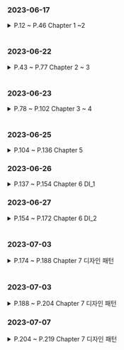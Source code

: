 ### 2023-06-17
<details>
<summary>P.12 ~ P.46 Chapter 1 ~2 </summary>

고객 : "처음에는 요구 사항을 빠르게 반영해주었는데 시간이 지날수록 간단한 요구 사항도 개발이 안되고 있다."

개발자 : "단순해 보여도 변경할 곳이 너무 많다. 어떤 기능에 문제가 생길지 모른다."

소프트웨어의 설계가 미숙하고 엉망일 때 발생하는 전형적인 증상이다.

---

**if-else문을 추가할 수록 코드는 지저분해진다.**

요구사항이 추가될 수록 단순히 복사-붙여넣기로 추가하면 되므로, 빠르게 구현할 수 있다.

그러나 코드가 커지다 보면 추가하거나 수정하기 어려워지고 오래걸리게 된다.

이것이 "초기 요구사항은 빠르게 개발되었는데 시간이 갈 수록 개발이 안된다." 상황이다.

---

**수정하기 좋은 코드를 가져야 한다.**

- 코드를 분리하자. 두 종류의 코드가 섞일 때보다 분리할 때 더 구분하기 쉽다.

- 하나의 애플리케이션에 여러개의 기능이 분산된 것보다는 구조를 복잡하게 잡고, 코드를 분리함으로써 코드가 간결해지는 것이 낫다.

- 추가사항이 발생하면 기존의 처리 코드가 영향을 받지 않는다.

객체지향 설계를 통해 소프트웨어를 쉽게 변경할 수 있는 유연함을 가져야 한다.

---

**절차지향**은 프로그램 규모가 커질수록 데이터 타입이 변경되거나, 다른 예기치 못한 값을 추가 해야 할 경우 프로시저를 모두 수정해야 하거나 오류를 발생하기도 한다.

프로그램 수정 -> 다른 곳 문제 발생 후 수정 -> 다시 다른 곳 문제 발생 후 수정의 악순환 발생 가능

**객체지향**은 프로시저를 하나의 객체로 묶어 각 객체는 자신만의 기능만 제공하게 한다.
객체 별로 데이터와 프로시저를 알맞게 설정해야 한다. 이를 통해 객체의 데이터를 변경하더라도
해당 객체만 수정하면 된다. 이는 "캡슐화" 장점을 갖는다.

---

객체는 어떤 데이터 타입 값으로 보관하는지 중요하지 않다.

객체는 그 행위가 어떻게 일어나는지 알 수 없다. 단지, 그 행위 기능을 제공한다는 것이 중요한다.

이를 인터페이스(객체가 제공하는 기능에 대한 명세서)와 클래스를 사용하여 제공한다.

```
이 인터페이스를 이용하여 클래스를 구현하고 클래스는 메모리에 객체(인스턴스) 생성
이 인스턴스는 인터페이스에 정의된 기능 제공
```

---

객체는 자신만의 책임과 크기가 있다.

파일 읽기, 암호화 처리, 파일 쓰기 객체들은 각각 자신의 기능만 수행하고 책임을 가져야 하며 다른 기능이 필요할 경우 해당 객체에 요청한다.

객체 지향 설계를 지닌 프로그램을 만들기 위해 객체에 대한 할당을 미리 결정해야 한다.

- 기왕이면 객체가 갖는 책임을 작게하고 객체가 제공하는 기능의 갯수가 적도록 구현한다.

- 여러개의 프로시저를 하나의 기능에 넣지말고(절차지향이 되버린다.) 한 객체는 하나의 책임을 갖게 함으로써, 객체가 갖는 책임을 분해한다. 이를 단일 책임 원칙(Single Responsibility Principle; SRP)이라고 한다.

---

**한 객체가 다른 객체의 메서드를 호출할 때 의존(Dependency)라고 한다.**

- 의존을 할 경우 해당 객체의 타입이 변경될 때 나도 변경될 가능성이 높다.

- 순환 의존이 발생할 수 있다. A -> B -> C -> A 순서대로 호출할 수 있기 때문이다.

- 이를 해결하기 위해 의존 역전 법칙(Dependency inversion principle; DIP)를 적용한다.

</details>

<br>

### 2023-06-22
<details>
<summary>P.43 ~ P.77 Chapter 2 ~ 3 </summary>

```
**의존의 양면성**
요구사항이 추가되어 boolean 값 리턴이 아닌 String을 리턴해야 할 때가 생길 수 있다.
- 내가 변경되면 나에게 의존하고 있는 코드에 영향을 준다.
- 나의 요구가 변경되면 내가 의존하고 있는 타입에 영향을 준다.

**캡슐화**
객체 지향은 캡슐화를 통해 다른 곳에 미치는 영향을 최소화 해야 한다.

캡슐화란 객체가 내부적으로 어떻게 기능을 구현하는지 감추는 것.
이를 통해 내부의 기능 구현이 변경되더라도 기능을 사용하는 코드는 영향을 받지 않게 한다.

절차 지향으로 프로그래밍할 경우 변경사항이 생겼을 때, 예:) A기능을 AA로 바꾸어 주세요
하였을 때, A를 사용하는 모든 로직을 연쇄적으로 변경해야 한다.

예:) if(member.isMale() && member.getExpiryDate()!= null && //조건 생략) {
    // 만료에 따른 처리
}


캡슐화된 기능을 통해 다음과 같은 이점을 얻는다. 
1. A 기능을 메서드화 한다.
2. A 기능을 AA로 바꾸어 주세요.
3. 메서드화된 A기능 로직을 바꾼다.
4. 해당 기능을 사용하는 모든 로직들은 변경사항이 일어나지 않는다.

예:) if(member.isExpired()){
    // 만료에 따른 처리
}

해당 로직은 isExpired() 메서드가 어떻게 구현했는지 모른다. 단지 isExpired가 만료되면 만료 처리를 할 뿐이다.

캡슐화를 위해 두 규칙을 지키자
- Tell, Don't Ask (데이터를 물어보지 말고 기능을 실행해라)
- 데미테르의 법칙
    (메서드에서 생성한,
     파라미터로 받은,
     필드로 참조하는)
위의 3가지 에 대한 객체의 메서드만 호출한다.

member.getDate().getTime()과 같이 getDate()메서드가 리턴한 getTime() 메서드를 호출하면 데미테르의 법칙 위반이다.
-> member.someMethod() 와 같이 구현하자.

"신문 배달부와 지갑 문제"가 이에 대한 문제를 정확히 지적한다.

---

객체지향 설계 과정은 다음과 같다.

1. 제공해야 할 기능을 찾고, 세분화하고 알맞은 객체에 할당한다.
    A. 기능을 구현할 때 필요한 데이터를 객체에 추가한다.
    B. 그 데이터를 이용하는 기능을 넣을 수 있다.
    C. 기능은 최대한 캡슐화 한다.
2. 객체 간에 어떻게 메시지를 주고받을지 결정한다.
3. 위 과정을 반복한다.

객체의 크기는 구현을 진행하는 과정에서 점진적으로 명확해진다. 개발이 진행되며 설계도 변경되기 때문이다. 그렇기에 유연한 구조를 갖도록 해야 한다.
그렇기에 구현 과정에서 한 클래스의 책임이 섞여 있다면 객체를 새로 만들어 책임을 분리시킨다.

암호화 객체 -> 파일 읽기 , 파일 쓰기
위 방법에서
흐름 제어 객체 -> 파일 읽기, 암호화, 파일 쓰기

---
**다형성과 추상화**
Coupon 클래스가 쿠폰의 기본적인 기능을 제공하고 있을 때,
새로운 쿠폰 기능을 구현할 때는 Coupon 클래스를 상속받아 사용한다.

상속받는 자식(하위) 클래스와 상속해주는 상위(부모) 클래스라고 부른다.
부모가 구현한 클래스를 구현받을 수 있는 것이다.

그러나 모든 기능을 다 주면 안될 때가 있다. 이를 접근 지정자(private, public 등)를 통해 제한한다.

부모 기능을 재정의 해서 사용할 경우, @Override 사용
---
다형성은 한 객체가 여러 가지 모습을 갖는다는 것을 의미 한다. 상속을 통해 구현한다.

한 객체가 타입A, 타입B, 타입C의 기능 실행 요청을 처리할 수 있음으로써 각 타입마다 다르게 사용할 수 있다.

상속에는 인터페이스 상속(메서드 직접구현)과 구현 상속(구현된 메서드 수정 가능)이 있다.
---
**추상화와 유연함**

A,B,C의 서로 다른 기능이 있다. 그런데 3 기능은 '로그 수집'이라는 프로세스를 처리하는 과정이다.
이 기능들을 추상화 함으로써 '로그 수집'이라는 개념으로 정의한다.

interface LogCollector{
    public void collect();
}
다음과 같은 인터페이스는 시그니처만 정의할 뿐 실제 구현을 제공하지 못한다.
이 추상타입은 A,B,C중 어떤 기능을 할지 모르고 '로그 수집'이라는 의미만 제공한다.

왜 추상화를 사용하는가?
데이터 변경사항이 일어날 때마다 다른 객체가 본연의 책임과 상관없는 일을 하지 않게 하기 위해서이다.

추상타입의 다형성을 통해 하나의 타입으로 동작시킬 수 있다.
이를 통해 이를 사용하는 객체는 그 타입만 사용하도록 수정할 수 있다.
예:)FileDataReader, SocketDataReader가 ByteSource 타입을 상속받으면,
    FlowController는 ByteSource만 사용하면 된다.

ByteSource 타입의 객체를 생성하는 기능을 별도 객체로 분리한 뒤, 그 객체를 사용해서 ByteSource 생성, DI를 통해 ByteSource를 전달받으면, 캡슐화까지 가능!

이를 통해 ByteSource에 추가 구현 클래스가 생성되거나, 종류가 변경되어도 FlowController 클래스는 변경이 없으며, FlowController의 제어 흐름을 변경할 때, ByteSource의 객체 생성 부분은 영향을 주지 않는 유연함을 갖을 수 있게 된다.
```
</details>

<br>


### 2023-06-23
<details>
<summary>P.78 ~ P.102 Chapter 3 ~ 4 </summary>

```
변경되는 부분은 추상화 해야 한다.
다양한 상황에서 코드를 작성하고 유연한 설계를 만들어 보는 경험이 필요하다.

요구사항이 변경될 때, 변화되는 부분들을 추상 타입으로 교체하면 유연하게 대처가 가능하다.

인터페이스에 대고 프로그래밍을 하면 유연함을 얻을 수 있다.
그러나, 타입이 증가하고 구조도 복잡해지기 때문에 변화 가능성이 높은 경우에만 사용한다.

인터페이스는 사용하는 코드 입장에서 알아볼 수 있도록 명확하게 작성해야 한다.

다른 사람이 일시적으로 테스트가 필요하지만 구현이 완성되지 않았을 때, 인터페이스를 통해 Mock객체를 만들어 하드코딩 한 뒤, 테스트 할 수 있도록 돕는 장점이 있다.

---
**상속보단 조립**
상속을 통한 단점은 다음과 같다.
1. 상위 클래스 변경의 어려움
    - 계층도가 커질수록 영향을 받는 클래스가 많아 상위 클래스 변경이 어렵다.

2. 불필요한 클래스 증가
    - 비슷한 클래스가 있음에도 불구하고 지속적인 상속을 통해 불필요하게 증가한다.

3. 상속의 오용
    - 많은 메서드들에 대해 어떤 것을 사용할지 몰라 비정상적으로 사용할 가능성이 있다.

---
조립을 통해 재사용이 가능하다.

클래스를 재사용함으로써 조립을 한다.
Class Storage {
    Compressor compressor();
    Encryptor encryptor();
    boolean useCompression();
    boolean useEncrpytion();

    //추가 조립을 통해 재사용 가능
    boolean useCache();
}
Storage 자체에서 압축,캐시 등의 목적으로 사용할 수 있도록 제공이 가능하다.
또한 조립은 런타임에 객체를 바꿀 수 있다.

그렇기 때문에 기능을 재사용해야 할 경우 상속보다는 조립을 고민하자.

---
위임(delegation)을 통해 내가 할 일을 다른 객체에 넘긴다. 조립 방식을 통해 구현한다.
이를 통해 세분화 되는게 많아지지만 이 과정에서 조립과 위임을 통해 객체를 재사용할 수 있다.

상속은 명확한 IS-A('A는 B이다') 관계가 성립될 때만 사용하자.
```
</details>

<br>

### 2023-06-25
<details>
<summary>P.104 ~ P.136 Chapter 5 </summary>

```
**설계원칙 SOLID**

객체지향적 기본의 설계 원칙은 다음과 같다.

- 단일 책임 원칙(Single responsibility principle; SRP)
    - 클래스는 단 한 개의 책임을 가져야 한다.
    - 여러 책임을 갖게 되면 그 클래스의 각 책임과 관련 코드가 변경될 수 있다.
    - 하나의 클래스가 가진 서로 다른 메서드를 사용할 때, 그 메서드가 요구하는 타입으로 변경 되어야 할 경우
    각각 다른 책임에속할 가능성이 높고 책임 분리 후보가 될 수 있다.

- 개방 폐쇄 원칙(Open-close principle; OCP)
    - 확장에는 열려 있어야 하고, 변경에는 닫혀 있어야 한다.
        - 기능을 변경, 확장하면서 그 기능을 사용하는 코드는 수정하지 않는다.
    - 추상화, 상속, 오버라이딩을 통해 구현할 수 있다. 이를 통해 클래스 코드를 바뀌지 않으면서 확장할 수 있다.
    - 다운 캐스팅은 OCP 원칙을 어기는 증상이다.(insanceof 등의 사용)

- 리스코프 치환 원칙(Liskov Subsitution Principle; LSP)
    - 상위 타입의 객체를 하위 타입의 객체로 치환해도 상위 타입을 사용하는 프로그램은 정상적으로 동작해야 한다.
    - 직사각형 정사각형 문제를 통해 상속 관계 처럼 보여도, 상속 관계로 묶을 수 없다. 이를 별개의 타입으로 구현해야 한다.
    - instanceOf를 연산자를 사용하면 하위 타입이 상위 타입을 대체하지 못하는 상황이 발생하므로 원칙 위반이다.(상위 타입의 추상화가 덜 된 것이다.)

- 인터페이스 분리 법칙(Interface Segregation Principle; ISP)
    - 인터페이스는 그 인터페이스를 사용하는 클라이언트 기준으로 분리해야 한다.
        (자신이 사용하는 메서드에만 의존해야 한다.)
    - 사용하는 기능만 제공하도록 인터페이스를 분리함으로써 변경의 여파를 최소화 한다.
        (단일 책임 원책과도 연결된다.)
    - 인터페이스 중심으로 분리하면 클라이언트가 영향을 받을 수 있으므로 분리하는 기준을 클라이언트로 한다.

- 의존 역전 법칙(Dependency Inversion Principle; DIP)
    - 고수준 모듈(상대적으로 큰 틀)은 저수준 모듈(개별적인 요소가 어떻게 구현)의 구현에 의존하면 안된다.
        저수준 모듈이 고수준 모듈에서 정의한 추상 타입에 의존해야 한다.
    - 고수준 모듈의 추상화를 통해 유연함을 확보한다.
        이를 통해, LSP, OCP 설계를 만들어준다.
    - 기능상 필요없는 고수준 모듈을 저수준 모듈로 사용할 경우 독립적인 배포가 어렵다.

이들을 합쳐 SOLID 설계 원칙이라고 한다.

```

</details>

### 2023-06-26
<details>
<summary>P.137 ~ P.154 Chapter 6 DI_1 </summary>

```
**DI(Dependency Injection; 의존성 주입)**

변화되는 부분을 추상화한 인터페이스는 패키지의 다른 코드에 영향을 주지 않으며 
확장할 수 있는 구조를 갖고 있다.(개방 폐쇄 원칙)

인터페이스를 상속받아 구현한 클래스는 구상 클래스
(new 키워드를 사용하여 인스턴스를 만드는 클래스)에 의존하지 않는다.(의존 역전 원칙)

각각의 클래스가 서로의 타입에 의존할 경우 순환 의존을 발생시킨다. 
향후 유지보수를 위해선 발생시키지 말아야 한다.

추상화한 객체를 사용하게 되면 생성과 초기화를 해주는 것은 누구인가?

이를 메인이 수행한다.
    - 어플리케이션 영역에서 사용될 객체 생성
    - 각 객체 간의 의존 관계 설정
    - 어플리케이션 실행

모든 의존은 메인 영역에서 어플리케이션 영역으로 향한다. 반대는 존재하지 않으며 변경되지도 않는다. 

필요한 객체를 가져와 기능을 실행시켜 객체를 제공하는 책임을 갖는 객체를 Service Locator 라고 한다. 
그러나 Service Locator를 보완하기 위한 방법으로 DI를 사용하자.

--------------

DI는 외부에서 의존(dependency)하는 객체를 주입(injection) 하는 방법이다.

main 메서드에서 생성자를 통해 이들이 사용할 객체(인스턴스에 생성된 객체)를 주입(Injection) 한다.

main 클래스는 다른 객체에게 객체 생성과 조립 책임을 위임한 뒤 그 객체가 생성한 객체를 구하는 방식으로 변경된다.

객체 조립 기능이 분리됨으로써, XML 파일을 이용하여 이를 설정하고 파일을 읽어와 초기화 해줄 수 있도록 할 수 있다.
스프링 프레임워크가 이를 제공해준다.

--------------
2.1 생성자 방식
생성자를 통해 의존 객체를 전달받는 방식이다.
private JobQueue jobQueue;

//생성자를 통해 객체를 필드에 보관한 뒤 의존 객체 전달 받음
public JobCLI(JobQueue jobQueue){
    this.jobQueue = jobQueue;
}

생성자 방식은 객체를 새엇ㅇ하는 시점에 필요한 모든 의존 객체를 준비할 수 있기 때문에 생성하는 시점에서 의존 객체가 정상인지 알 수 있다.

설정 메서드 방식은 객체를 생성한 뒤에 의존 객체를 주입함으로써, 설정하지 못한 상태에서 객체를 사용하기 때문에 NPE가 발생하기도 한다.

DI는 의존 객체를 Mock 객체로 쉽게 대체할 수 있어서 단위 테스트 하기 쉽다.

```

</details>


### 2023-06-27
<details>
<summary>P.154 ~ P.172 Chapter 6 DI_2 </summary>

```
기존에는 XML을 이용하여 DI를 하였으나 스프링 3버전 이후 자바 코드 기반으로 설정을 할 수 있게 되었다.

안드로이드 프레임워크는 DI 처리가 어려워 Service Locator를 사용한다.

Service Locator는 어플리케이션에서 필요로 하는 객체를 제공하는 책임을 갖는다.
그렇기에 Service Locator에 의해 객체를 구하고 기능을 실행하면 이에 맞는 리턴을 할 수 있어야 한다.

메인 영역에서 Service Locator터가 제공할 객체를 생성하고
어플리케이션 영역에서 Service Locator를 초기화 한다.

----

1.객체 등록 방식의 Service Locator 구현 방법

Service Locator를 사용할 때 사용할 객체 전달
인스턴스를 지정하고 참조하기 위한 static 메서드 제공

위 두 방식을 통해 생성자 방식으로 생성 후 static 메서드를 만들어 접근할 수 있도록 만든다.

객체가 많을 경우 가독성이 떨어지므로 별도로 제공해준다.

2.상속을 통한 Service Locator 구현 방법

객체를 구하는 추상 메서드를 제공하는 상위 타입 구현
상속 타입을 상속받은 하위 타입에서 사용할 객체 설정

두 방식을 통해 추상 메서드 구현 + 해당 메서드를 구현한 객체 방식으로 만든다.

3. Generic/Template를 이용한 Service Locator 구현 방법

중복해서 만드는 문제를 피하기 위해 Generic을 사용한다.
의존 대상들의 타입이 명시되지 않기 때문에 타입이 변경 되어도 영향을 받지 않는다.

Service Locator의 단점은 인터페이스 분리 법칙을 위반하고 다른 타입에 대한 의존이 발생한다.
뿐만 아니라, 동일 타입 객체가 다수 필요할 경우 별도로 메서드를 만들어 주어야 한다.

이 문제들은 변경의 유연함을 떨어트리고 DI에서 발생하지 않기 때문에 DI를 사용하자.
```

</details>

<br>

### 2023-07-03
<details>
<summary>P.174 ~ P.188 Chapter 7 디자인 패턴 </summary>

### 디자인 패턴이란?

- 재설계를 최소화 하며 요구 사항의 변화를 수용할 수 있도록 반복적으로 사용되는 설계, 클래스, 구성, 객체간 흐름 등에 대해 발생하는 일정한 패턴

디자인 패턴 장점

- 각 패턴의 장단점을 통해 올바른 설계 빠른 적용 가능
- 시스템의 문서화, 이해, 유지 보수 도움

#### 전략(Strategy) 패턴

if - else문으로 코드를 구현하면 기능이 추가될 때마다 메서드를 수정해야 한다.
또한 코드 분석을 어렵게 만든다.

이를 해결하기 위해 가격 할인 정책을 별도 객체로 분리한다.

예시:)

<img src="./image/Design_Pattern_1.png" style="width:100%;">

Client - 콘텍스트
Interface - 전략
Train, Bus - 전략 콘크리트 클래스

상품의 할인 금액 계산을 추상화 하고 이를 구현한 클래스는 이에 맞는 계산 알고리즘을 제공한다.

이렇듯 기능(전략, 알고리즘)을 별도로 분리하는 설계 방법을 전략 패턴이라고 한다.

이를 통해, 콘크리트 클래스(인터페이스, 클라이언트 쌍을 이룬 것) 코드의 변경 없이 새로운 전략을 추가할 수 있다.

---

#### 템플릿 메서드(Template Method) 패턴

- 완전히 동일한 절차(예: 인증 처리 과정)를 가진 코드를 작성하는 일이 있다.

- 실행/단계는 동일하나 각 단계의 일부의 구현이 다를 경우 사용하는 것이 **템플릿 메서드** 패턴이다. 다음 2가지로 구성된다.

    - 실행 과정을 구현한 상위 클래스

    - 실행 과정의 일부 단계를 구현한 하위 클래스

기능을 구현하는데 필요한 각 단계를 정의할 때, 일부 단계는 추상 메서드를 호출하는 방식으로 구현한다.

-> 두 Method에서 동일했던 실행 과정을 구현할 경우, 추상 메서드로 분리한다.
-> 이 메서드를 상속받아 하위 클래스에서 알맞게 재정의 해준다.

비슷한 코드가 중복될 때, 템플릿 메서드를 사용하기 좋다.

일반적인 경우, 하위 타입이 상위 타입의 기능을 재사용하나
템플릿 메서드 패턴에서는 상위 타입이 실행 흐름을 제어하고 하위 타입은 이를 호출하는 구조를 갖는다.

</details>

<br>

### 2023-07-03
<details>
<summary>P.188 ~ P.204 Chapter 7 디자인 패턴 </summary>

#### 상태(State) 패턴

상태에 따라 동일한 기능 요청의 처리를 다르게 처리 해야 할 때 사용 할 수 있는 디자인 패턴이다.

간단한 구현 예시
1. Interface를 통해 필요한 기능들을 제공한다.
2. Context는 클라이언트로부터 기능 실행을 요청받으면 Interface를 구현한 객체에 처리를 위임(parameter, this 사용)한다.
3. Interface를 구현한 객체는 Context로 부터 현재 상태(this)를 받아 메서드를 처리(this에 대한 객체의 메서드)한다.

이를 통해 새로운 상태가 추가되더라도 Context가 받는 영향은 최소화 된다. 또한 복잡한 조건문이나 분기문을 없앨 수 있어 코드가 간결해진다.

상태 객체는 상태 변경을 위한 목적으로 접근이 필요 없을 경우 private 접근자를 사용하여 자신이 수행해야 하는 작업만 처리한다.

#### 데코레이터(Decorator) 패턴

여러 기능을 상속 대신 위임을 통해 조합하는 방식으로 구현하는 디자인 패턴이다.

간단한 구현 예시
1. Decorator 기능을 제공하는 추상 클래스를 생성한다.
    (이 클래스 또한 Client가 사용할 Context(Interface)를 구현받는다.)
2. 추상 클래스를 상속받아 각 자신이 수행할 기능을 구현한다.
    (암호화할 경우, super.method를 통해 부모에게 암호화를 위임하도록 구현한다.)

데코레이터 패턴은 조합하는 방식으로 기능을 확장할 수 있는 장점이 있다.

데이터를 압축한 뒤 암호화 혹은 암호화 한 뒤 압축에 대해 기능 적용 순서 변경이 쉽다.

단일 책임 원칙을 지킨다.

데코레이터 패턴은 대표적으로 **Transaction** 처리에 사용된다.

1~6번의 흐름이 진행되어야 할 때, 사소한 기능인 6번 과정에 문제가 생겼다.
그렇다면 1~5번 흐름 또한 롤백해야 하는가? 실제 필요한 기능이 정상적으로 실행 되었을 경우
정상적으로 커밋 후 이후 사후 처리를 진행할 수 있다.

데코레이너 패턴 단점은, 코드만으로는 기능이 어떻게 동작하는지 어려워서 런타임에 생성된 객체의 구조를 이해해야 한다.

<img src="./image/Decorator_Pattern." style="width:100%;">

</details>

### 2023-07-07
<details>
<summary>P.204 ~ P.219 Chapter 7 디자인 패턴 </summary>

#### 프록시(Proxy) 패턴

실제 객체를 대신하는 프록시 객체를 사용하여 실제 객체의 생성, 접근 등을 제어할 수 있도록 돕는 디자인 패턴이다.

구현 예시는 다음과 같다.

```Java
public class ProxyImage implements Image {
    private RealImage image;
    //생성자 주입 String path;
    
    public void draw(){

        if(image == null){
            image = new RealImage(path); // 최초로 접근 할 때, 객체를 생성 한다.
        }
        image.draw(); // RealImage 객체에 위임한다.
    }
}
```

- RealImage는 draw 메서드가 호출되기 전까지 객체를 생성하지 않는다. (메모리 낭비 방지 가능)

- 최초로 호출되면 데이터를 메모리에 보관하여 입력 값들을 처리하는 RealImage 객체를 사용한다.

- 이를 호출할 때, RealImage인지, ProxyImage를 사용하는지 모른다. 단순히 draw(); 메서드로 이미지를 그리는 것이다.

자바의 RMI(Remote Method Invocation) 객체에 접근할 때 사용되는 원격 프록시도 존재한다.

이는 내부적으로 IPC(Inter process communication), TCP 통신을 사용한다.

상속 방식으로도 구현할 수 있으나, 이는 실제 객체가 생성되기 때문에 가상 프록시를 구현하기에는 적합하지 않다.

### 어댑터(Adapter) 패턴

클라이언트가 요구하는 인터페이스와 재사용 해야 하는 인터페이스(기존의 인터페이스에서 바꾸어야 할 인터페이스)가 일치하지 않을 때 사용하는 디자인 패턴이다.

어댑터라는 말 그대로 장치를 서로 연결해서 작동하게 도와주는 도구이다.

기존의 사용하던 인터페이스에 어댑터 인터페이스를 맞추어 주고 이를 구현하는 방식이다.

구현 예시는 다음과 같다.

```Java
public class ExistServiceAdapter implements ExistService {

    private NewClient new Client = new Client(); // 사용해야할 새로운 기능에 대한 필드 생성

    //ExistService가 사용하는 형식으로 변환해준다.
    public AdaptorResult search(String keyWord){
        /*
            // 새롭게 적용할 기능을 생성한다.
            new newQuery();

            newQuery를 통해 ExistService에 대한 결과 값 생성
            existresponse에 저장
        */
        
        ExistResult result = convertToResult(Existresponse);
        return result;
    }
}
```

- 기존 기능 -> 변경될 기능 -> 기능 사용

- 어댑터 패턴이 적용된 예제는 SLF4J이다. 이는 단일 로깅 API를 사용하며 다양한 로깅 프레임워크를 맞춰 사용하게 도와준다.

- 기존의 기능에 대한 코드는 영향을 받지 않고 새로운 기능을 통해 추가로 구현할 수 있으므로 개방 폐쇄 원칙(OCP)를 지킨다.

- 상속(extends)을 통해서도 구현할 수 있다.

</details>